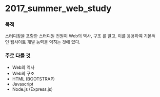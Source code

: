 # 2017_summer_web_study

### 목적
스터디장을 포함한 스터디원 전원이 Web의 역사, 구조 를 알고,
이를 응용하여 기본적인 웹사이트 개발 능력을 익히는 것에 있다.

### 주로 다룰 것
* Web의 역사
* Web의 구조
* HTML (BOOTSTRAP)
* Javascript
* Node.js (Express.js)
